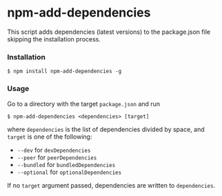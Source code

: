 # npm-add-dependencies

This script adds dependencies (latest versions) to the package.json file skipping the installation process.

### Installation

```
$ npm install npm-add-dependencies -g
```

### Usage

Go to a directory with the target `package.json` and run

```
$ npm-add-dependencies <dependencies> [target]
```

where `dependencies` is the list of dependencies divided by space, and `target` is one of the following:
* `--dev` for `devDependencies`
* `--peer` for `peerDependencies`
* `--bundled` for `bundledDependencies`
* `--optional` for `optionalDependencies`

If no `target` argument passed, dependencies are written to `dependencies`.
